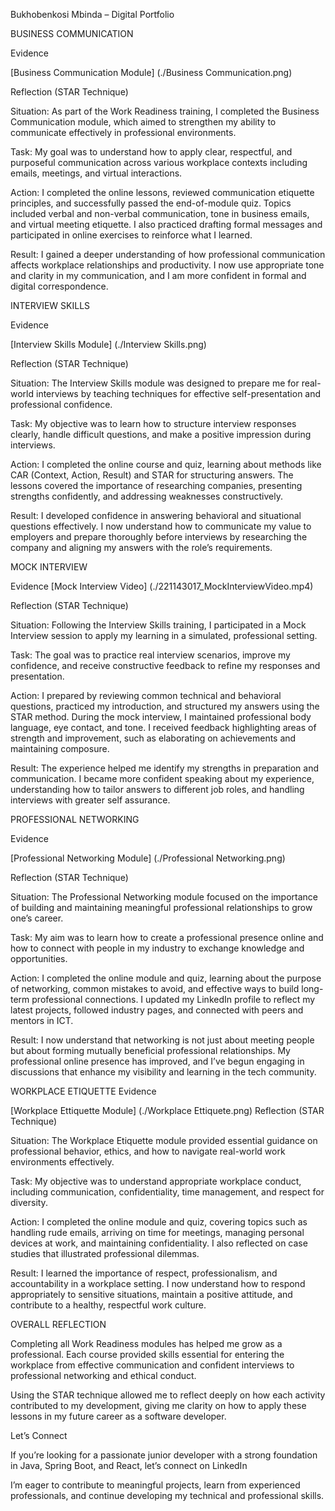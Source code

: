 Bukhobenkosi Mbinda – Digital Portfolio


BUSINESS COMMUNICATION

Evidence

[Business Communication Module] (./Business Communication.png)

Reflection (STAR Technique)

Situation:
As part of the Work Readiness training, I completed the Business Communication module, which aimed to strengthen my ability to communicate effectively in professional environments.

Task:
My goal was to understand how to apply clear, respectful, and purposeful communication across various workplace contexts including emails, meetings, and virtual interactions.

Action:
I completed the online lessons, reviewed communication etiquette principles, and successfully passed the end-of-module quiz. Topics included verbal and non-verbal communication, tone in business emails, and virtual meeting etiquette. I also practiced drafting formal messages and participated in online exercises to reinforce what I learned.

Result:
I gained a deeper understanding of how professional communication affects workplace relationships and productivity. I now use appropriate tone and clarity in my communication, and I am more confident in formal and digital correspondence.

INTERVIEW SKILLS

Evidence

[Interview Skills Module] (./Interview Skills.png)

Reflection (STAR Technique)

Situation:
The Interview Skills module was designed to prepare me for real-world interviews by teaching techniques for effective self-presentation and professional confidence.

Task:
My objective was to learn how to structure interview responses clearly, handle difficult questions, and make a positive impression during interviews.

Action:
I completed the online course and quiz, learning about methods like CAR (Context, Action, Result) and STAR for structuring answers. The lessons covered the importance of researching companies, presenting strengths confidently, and addressing weaknesses constructively.

Result:
I developed confidence in answering behavioral and situational questions effectively. I now understand how to communicate my value to employers and prepare thoroughly before interviews by researching the company and aligning my answers with the role’s requirements.

MOCK INTERVIEW

Evidence
[Mock Interview Video] (./221143017_MockInterviewVideo.mp4)

Reflection (STAR Technique)

Situation:
Following the Interview Skills training, I participated in a Mock Interview session to apply my learning in a simulated, professional setting.

Task:
The goal was to practice real interview scenarios, improve my confidence, and receive constructive feedback to refine my responses and presentation.

Action:
I prepared by reviewing common technical and behavioral questions, practiced my introduction, and structured my answers using the STAR method. During the mock interview, I maintained professional body language, eye contact, and tone. I received feedback highlighting areas of strength and improvement, such as elaborating on achievements and maintaining composure.

Result:
The experience helped me identify my strengths in preparation and communication. I became more confident speaking about my experience, understanding how to tailor answers to different job roles, and handling interviews with greater self assurance.

PROFESSIONAL NETWORKING

Evidence

[Professional Networking Module] (./Professional Networking.png)

Reflection (STAR Technique)

Situation:
The Professional Networking module focused on the importance of building and maintaining meaningful professional relationships to grow one’s career.

Task:
My aim was to learn how to create a professional presence online and how to connect with people in my industry to exchange knowledge and opportunities.

Action:
I completed the online module and quiz, learning about the purpose of networking, common mistakes to avoid, and effective ways to build long-term professional connections. I updated my LinkedIn profile to reflect my latest projects, followed industry pages, and connected with peers and mentors in ICT.

Result:
I now understand that networking is not just about meeting people but about forming mutually beneficial professional relationships. My professional online presence has improved, and I’ve begun engaging in discussions that enhance my visibility and learning in the tech community.

WORKPLACE ETIQUETTE
Evidence

[Workplace Ettiquette Module] (./Workplace Ettiquete.png)
Reflection (STAR Technique)

Situation:
The Workplace Etiquette module provided essential guidance on professional behavior, ethics, and how to navigate real-world work environments effectively.

Task:
My objective was to understand appropriate workplace conduct, including communication, confidentiality, time management, and respect for diversity.

Action:
I completed the online module and quiz, covering topics such as handling rude emails, arriving on time for meetings, managing personal devices at work, and maintaining confidentiality. I also reflected on case studies that illustrated professional dilemmas.

Result:
I learned the importance of respect, professionalism, and accountability in a workplace setting. I now understand how to respond appropriately to sensitive situations, maintain a positive attitude, and contribute to a healthy, respectful work culture.

OVERALL REFLECTION

Completing all Work Readiness modules has helped me grow as a professional.
Each course provided skills essential for entering the workplace from effective communication and confident interviews to professional networking and ethical conduct.

Using the STAR technique allowed me to reflect deeply on how each activity contributed to my development, giving me clarity on how to apply these lessons in my future career as a software developer.

Let’s Connect

If you’re looking for a passionate junior developer with a strong foundation in Java, Spring Boot, and React,
let’s connect on LinkedIn 

I’m eager to contribute to meaningful projects, learn from experienced professionals, and continue developing my technical and professional skills.

